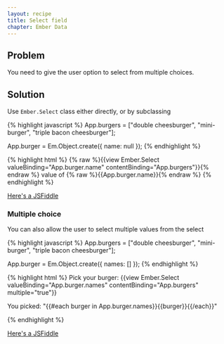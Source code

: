 ```yaml
---
layout: recipe
title: Select field
chapter: Ember Data
---
```


## Problem

You need to give the user option to select from multiple choices.

## Solution

Use `Ember.Select` class either directly, or by subclassing

{% highlight javascript %}
App.burgers = ["double cheesburger", "mini-burger", "triple bacon
cheesburger"];

App.burger = Em.Object.create({
  name: null
});
{% endhighlight %}

{% highlight html %}
{% raw %}{{view Ember.Select valueBinding="App.burger.name" contentBinding="App.burgers"}}{% endraw %}
<label>value of {% raw %}{{App.burger.name}}{% endraw %}</label>
{% endhighlight %}

[Here's a JSFiddle](http://jsfiddle.net/darthdeus/qgpK8/5/)


### Multiple choice

You can also allow the user to select multiple values from the select

{% highlight javascript %}
App.burgers = ["double cheesburger", "mini-burger", "triple bacon
cheesburger"];

App.burger = Em.Object.create({
    names: []
});
{% endhighlight %}

{% highlight html %}
<label>
  Pick your burger:
  {{view Ember.Select valueBinding="App.burger.names" contentBinding="App.burgers" multiple="true"}}
</label>

<p>You picked: "{{#each burger in App.burger.names}}{{burger}}{{/each}}"</p>
{% endhighlight %}

[Here's a JSFiddle](http://jsfiddle.net/darthdeus/qgpK8/6/)

